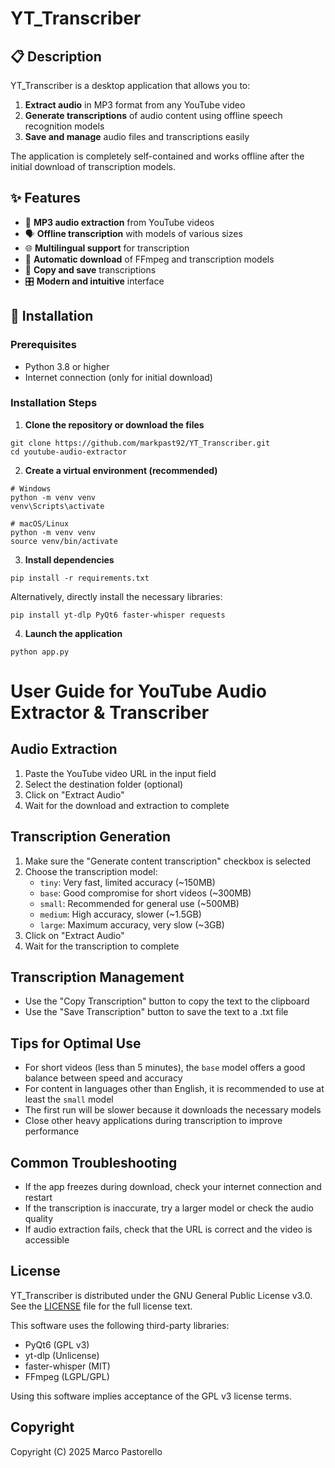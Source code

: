 # YT_Transcriber

## 📋 Description

YT_Transcriber is a desktop application that allows you to:

1. **Extract audio** in MP3 format from any YouTube video
2. **Generate transcriptions** of audio content using offline speech recognition models
3. **Save and manage** audio files and transcriptions easily

The application is completely self-contained and works offline after the initial download of transcription models.

## ✨ Features

- 🎵 **MP3 audio extraction** from YouTube videos
- 🗣️ **Offline transcription** with models of various sizes
- 🌐 **Multilingual support** for transcription
- 💾 **Automatic download** of FFmpeg and transcription models
- 📝 **Copy and save** transcriptions
- 🎛️ **Modern and intuitive** interface

## 🚀 Installation

### Prerequisites

- Python 3.8 or higher
- Internet connection (only for initial download)

### Installation Steps

1. **Clone the repository or download the files**

```
git clone https://github.com/markpast92/YT_Transcriber.git
cd youtube-audio-extractor
```
2. **Create a virtual environment (recommended)**

```
# Windows
python -m venv venv
venv\Scripts\activate

# macOS/Linux
python -m venv venv
source venv/bin/activate
```

3. **Install dependencies**
```
pip install -r requirements.txt
```
Alternatively, directly install the necessary libraries:
```
pip install yt-dlp PyQt6 faster-whisper requests
```

4. **Launch the application**
```
python app.py
```

# User Guide for YouTube Audio Extractor & Transcriber

## Audio Extraction
1. Paste the YouTube video URL in the input field
2. Select the destination folder (optional)
3. Click on "Extract Audio"
4. Wait for the download and extraction to complete

## Transcription Generation
1. Make sure the "Generate content transcription" checkbox is selected
2. Choose the transcription model:
   - `tiny`: Very fast, limited accuracy (~150MB)
   - `base`: Good compromise for short videos (~300MB)
   - `small`: Recommended for general use (~500MB)
   - `medium`: High accuracy, slower (~1.5GB)
   - `large`: Maximum accuracy, very slow (~3GB)
3. Click on "Extract Audio"
4. Wait for the transcription to complete

## Transcription Management
- Use the "Copy Transcription" button to copy the text to the clipboard
- Use the "Save Transcription" button to save the text to a .txt file

## Tips for Optimal Use
- For short videos (less than 5 minutes), the `base` model offers a good balance between speed and accuracy
- For content in languages other than English, it is recommended to use at least the `small` model
- The first run will be slower because it downloads the necessary models
- Close other heavy applications during transcription to improve performance

## Common Troubleshooting
- If the app freezes during download, check your internet connection and restart
- If the transcription is inaccurate, try a larger model or check the audio quality
- If audio extraction fails, check that the URL is correct and the video is accessible

## License

YT_Transcriber is distributed under the GNU General Public License v3.0. See the [LICENSE](LICENSE) file for the full license text.

This software uses the following third-party libraries:
- PyQt6 (GPL v3)
- yt-dlp (Unlicense)
- faster-whisper (MIT)
- FFmpeg (LGPL/GPL)

Using this software implies acceptance of the GPL v3 license terms.

## Copyright

Copyright (C) 2025 Marco Pastorello